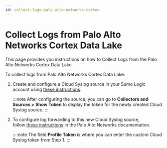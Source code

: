 ```yaml
---
id: collect-logs-palo-alto-networks-cortex
---
```


# Collect Logs from Palo Alto Networks Cortex Data Lake

This page provides you instructions on how to Collect Logs from the Palo Alto Networks Cortex Data Lake.

To collect logs from Palo Alto Networks Cortex Data Lake: 

1. Create and configure a Cloud Syslog source in your Sumo Logic account using [these instructions](/docs/send-data/sources/sources-hosted-collectors/cloud-syslog-source).

    :::note
    After configuring the source, you can go to **Collectors and Sources \> Show Token** to display the token for the newly created Cloud Syslog source.
    ::: 

1. To configure log forwarding to this new Cloud Syslog source, follow [these instructions](https://docs.paloaltonetworks.com/cortex/log-forwarding/log-forwarding-app-getting-started/get-started-with-log-forwarding-app/forward-logs-from-logging-service-to-syslog-server) in the Palo Alto Networks documentation.

    ::::note
    The field **Profile Token** is where you can enter the custom Cloud Syslog token from Step 1.
    :::
